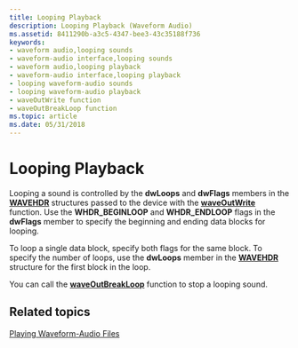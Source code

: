 ```yaml
---
title: Looping Playback
description: Looping Playback (Waveform Audio)
ms.assetid: 8411290b-a3c5-4347-bee3-43c35188f736
keywords:
- waveform audio,looping sounds
- waveform-audio interface,looping sounds
- waveform audio,looping playback
- waveform-audio interface,looping playback
- looping waveform-audio sounds
- looping waveform-audio playback
- waveOutWrite function
- waveOutBreakLoop function
ms.topic: article
ms.date: 05/31/2018
---
```


# Looping Playback

Looping a sound is controlled by the **dwLoops** and **dwFlags** members in the [**WAVEHDR**](/windows/win32/api/mmeapi/ns-mmeapi-wavehdr) structures passed to the device with the [**waveOutWrite**](/windows/win32/api/mmeapi/nf-mmeapi-waveoutwrite) function. Use the **WHDR\_BEGINLOOP** and **WHDR\_ENDLOOP** flags in the **dwFlags** member to specify the beginning and ending data blocks for looping.

To loop a single data block, specify both flags for the same block. To specify the number of loops, use the **dwLoops** member in the [**WAVEHDR**](/windows/win32/api/mmeapi/ns-mmeapi-wavehdr) structure for the first block in the loop.

You can call the [**waveOutBreakLoop**](/windows/win32/api/mmeapi/nf-mmeapi-waveoutbreakloop) function to stop a looping sound.

## Related topics

<dl> <dt>

[Playing Waveform-Audio Files](playing-waveform-audio-files.md)
</dt> </dl>

 

 